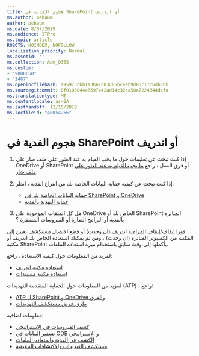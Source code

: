 ```yaml
---
title: هجوم الفدية في SharePoint أو اندريف
ms.author: pebaum
author: pebaum
ms.date: 8/07/2019
ms.audience: ITPro
ms.topic: article
ROBOTS: NOINDEX, NOFOLLOW
localization_priority: Normal
ms.assetid: ''
ms.collection: Adm_O365
ms.custom:
- "9000650"
- "2487"
ms.openlocfilehash: a95973cbb1a3b61c03c05bceeb9d85c17c6db5bb
ms.sourcegitcommit: 0f0186044a3597e42ad14c32ca58e7224344dcfa
ms.translationtype: MT
ms.contentlocale: ar-SA
ms.lasthandoff: 12/15/2019
ms.locfileid: "40054256"
---
```

# <a name="ransomware-attack-in-sharepoint-or-onedrive"></a>هجوم الفدية في SharePoint أو اندريف

1.  إذا كنت تبحث عن تعليمات حول ما يجب القيام به عند العثور علي ملف ضار علي OneDrive أو SharePoint أو فرق العمل ، راجع [ما يجب القيام به عند العثور علي ملف ضار](https://support.office.com/en-ie/article/what-to-do-when-a-malicious-file-is-found-in-sharepoint-online-onedrive-or-microsoft-teams-01e902ad-a903-4e0f-b093-1e1ac0c37ad2).
2. إذا كنت تبحث عن كيفيه حماية البيانات الخاصة بك من انتزاع الفدية ، انظر:
    - [حماية البيانات الخاصة بك في SharePoint و OneDrive](https://docs.microsoft.com/sharepoint/safeguarding-your-data) 
    - [حماية التهديد بالفدية](https://docs.microsoft.com/windows/security/threat-protection/intelligence/ransomware-malware)    

3.  هل كل الملفات الموجودة علي OneDrive الخاص بك أو SharePoint المتاثره بالفدية أو البرامج الضارة أو الفيروسات المشفرة ؟ 

فورا إيقاف/إيقاف المزامنة اندريف (ان وجدت) أو قطع الاتصال مستكشف تعيين إلى المكتبة من الكمبيوتر المتاثره (ان وجدت) ، ومن ثم يمكنك استعاده الخاص بك اندريف أو مكتبه SharePoint بأكملها إلى وقت سابق باستخدام ميزه استعاده الملفات. 

لمزيد من المعلومات حول كيفيه الاستعادة ، راجع:

- [استعاده مكتبه اندريف](https://support.office.com/article/restore-your-onedrive-fa231298-759d-41cf-bcd0-25ac53eb8a150)
- [استعاده مكتبه مستندات](https://support.office.com/article/restore-a-document-library-317791c3-8bd0-4dfd-8254-3ca90883d39a)

لمزيد من المعلومات حول الحماية المتقدمة للتهديدات (ATP) ، راجع:
- [ATP ل SharePoint و OneDrive والفرق](https://docs.microsoft.com/office365/securitycompliance/atp-for-spo-odb-and-teams)
- [طرق عرض مستكشف التهديدات](https://docs.microsoft.com/office365/securitycompliance/threat-explorer-views)

معلومات اضافيه:

- [كشف الفيروسات في الاستراتيجي](https://docs.microsoft.com/office365/securitycompliance/virus-detection-in-spo)</br>
- [تشفير البيانات في ODB و الاستراتيجي](https://docs.microsoft.com/office365/securitycompliance/data-encryption-in-odb-and-spo)</br>
- [الكشف عن الفدية واستعاده الملفات](https://support.office.com/article/Ransomware-detection-and-recovering-your-files-0d90ec50-6bfd-40f4-acc7-b8c12c73637f)</br>
- [مستكشف التهديدات والاكتشافات الحقيقية](https://docs.microsoft.com/office365/securitycompliance/threat-explorer-views)